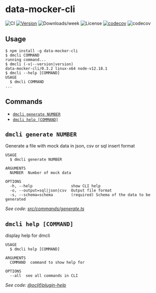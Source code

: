 data-mocker-cli
===============

![CI](https://github.com/Gunmer/data-mocker-cli/workflows/CI/badge.svg)
[![Version](https://img.shields.io/npm/v/data-mocker-cli.svg)](https://npmjs.org/package/data-mocker-cli)
![Downloads/week](https://img.shields.io/npm/dw/data-mocker-cli.svg)
![License](https://img.shields.io/npm/l/data-mocker-cli.svg)
[![codecov](https://codecov.io/gh/Gunmer/data-mocker-cli/branch/master/graph/badge.svg)](https://codecov.io/gh/Gunmer/data-mocker-cli)
![codecov](https://img.shields.io/badge/state-developing-red)

<!-- toc -->

<!-- tocstop -->
## Usage
<!-- usage -->
```sh-session
$ npm install -g data-mocker-cli
$ dmcli COMMAND
running command...
$ dmcli (-v|--version|version)
data-mocker-cli/0.3.2 linux-x64 node-v12.18.1
$ dmcli --help [COMMAND]
USAGE
  $ dmcli COMMAND
...
```
<!-- usagestop -->
## Commands
<!-- commands -->
* [`dmcli generate NUMBER`](#dmcli-generate-number)
* [`dmcli help [COMMAND]`](#dmcli-help-command)

## `dmcli generate NUMBER`

Generate a file with mock data in json, csv or sql insert format

```
USAGE
  $ dmcli generate NUMBER

ARGUMENTS
  NUMBER  Number of mock data

OPTIONS
  -h, --help                 show CLI help
  -o, --output=sql|json|csv  Output file format
  -s, --schema=schema        (required) Schema of the data to be generated
```

_See code: [src/commands/generate.ts](https://github.com/Gunmer/data-mocker-cli/blob/v0.3.2/src/commands/generate.ts)_

## `dmcli help [COMMAND]`

display help for dmcli

```
USAGE
  $ dmcli help [COMMAND]

ARGUMENTS
  COMMAND  command to show help for

OPTIONS
  --all  see all commands in CLI
```

_See code: [@oclif/plugin-help](https://github.com/oclif/plugin-help/blob/v3.1.0/src/commands/help.ts)_
<!-- commandsstop -->
